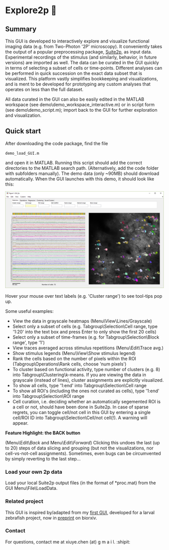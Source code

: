 # Explore2p :microscope:

## Summary ##

This GUI is developed to interactively explore and visualize functional imaging data (e.g. from Two-Photon '2P' microscopy). It conveniently takes the output of a popular preprocessing package, [Suite2p](https://github.com/cortex-lab/Suite2P), as input data. Experimental recordings of the stimulus (and similarly, behavior, in future versions) are imported as well. The data can be curated in the GUI quickly in terms of selecting a subset of cells or time-points. Different analyses can be performed in quick succession on the exact data subset that is visualized. This platform vastly simplifies bookkeeping and visualizations, and is ment to be developed for prototyping any custom analyses that operates on less than the full dataset. 


All data curated in the GUI can also be easily edited in the MATLAB workspace (see demo\demo_workspace_interactive.m) or in script form (see demo\demo_script.m); import back to the GUI for further exploration and visualization. 
    
    

## Quick start ##

After downloading the code package, find the file 
```
demo_load_GUI.m 
```
and open it in MATLAB. 
Running this script should add the correct directories to the MATLAB search path. 
(Alternatively, add the code folder with subfolders manually). 
The demo data (only ~90MB) should download automatically. When the GUI launches with this demo, it should look like this:

![screenshot](docs/screenshot_init.png)

Hover your mouse over text labels (e.g. 'Cluster range') to see tool-tips pop up. 

Some useful examples:

- View the data in grayscale heatmaps (Menu\\View\\Lines/Grayscale)
- Select only a subset of cells (e.g. Tabgroup\\Selection\\Cell range, type '1:20' into the text box and press Enter to only show the first 20 cells)
- Select only a subset of time-frames (e.g. for Tabgroup\\Selection\\Block range', type '1')
- View traces averaged across stimulus repetitions (Menu\\Edit\\Trace avg.)
- Show stimulus legends (Menu\\View\\Show stimulus legend)
- Rank the cells based on the number of pixels within the ROI (Tabgroup\\Operations\\Rank cells, choose 'num pixels')
- To cluster based on functional activity, type number of clusters (e.g. 8) into Tabgroup\\Clustering\\k-means. If you are viewing the data in grayscale (instead of lines), cluster assignments are explicitly visualized.
- To show all cells, type '1:end' into Tabgroup\\Selection\\Cell range
- To show all ROI's (including the ones not curated as cells), type '1:end' into Tabgroup\\Selection\\ROI range
- Cell curation, i.e. deciding whether an automatically segemented ROI is a cell or not, should have been done in Suite2p. In case of sparse regrets, you can toggle cell/not cell in this GUI by entering a single cell/ROI ID into Tabgroup\\Selection\\Cell/not cell(!). A warning will appear.


__Feature Highlight: the BACK button__

(Menu\\Edit\\_Back_ and Menu\\Edit\\_Forward_) Clicking this undoes the last (up to 20) steps of data slicing and grouping (but not the visualizations, nor cell-vs-not-cell assignments). 
Sometimes, even bugs can be circumvented by simply reverting to the last step...



### Load your own 2p data ###

Load your local Suite2p output files (in the format of *proc.mat) from the GUI Menu\\File\\LoadData. 



### Related project ###

This GUI is inspired by/adapted from my [first GUI](https://github.com/xiuyechen/FishExplorer), developed for a larval zebrafish project, now in [preprint](https://www.biorxiv.org/content/early/2018/03/27/289413) on biorxiv.



### Contact ###

For questions, contact me at xiuye.chen (at) g m a i l. :shipit:
